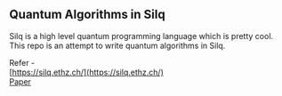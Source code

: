 ## Quantum Algorithms in Silq

Silq is a high level quantum programming language which is pretty cool.  
This repo is an attempt to write quantum algorithms in Silq.  

Refer -  
[https://silq.ethz.ch/](https://silq.ethz.ch/)  
[Paper](https://files.sri.inf.ethz.ch/website/papers/pldi20-silq.pdf)
